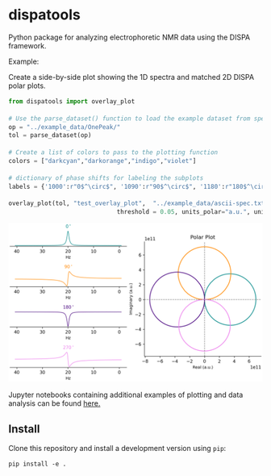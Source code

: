 # dispatools
Python package for analyzing electrophoretic NMR data using the DISPA framework.


Example: 

Create a side-by-side plot showing the 1D spectra and matched 2D DISPA polar plots.

```python
from dispatools import overlay_plot

# Use the parse_dataset() function to load the example dataset from specified directory
op = "../example_data/OnePeak/"
tol = parse_dataset(op)

# Create a list of colors to pass to the plotting function
colors = ["darkcyan","darkorange","indigo","violet"]

# dictionary of phase shifts for labeling the subplots
labels = {'1000':r"0$^\circ$", '1090':r"90$^\circ$", '1180':r"180$^\circ$", '1270':r"270$^\circ$"}

overlay_plot(tol, "test_overlay_plot",  "../example_data/ascii-spec.txt", colors = colors, labels = labels, 
                              threshold = 0.05, units_polar="a.u.", units_1d="Hz", figsize=(8, 5))

```
![](docs/test_overlay_plot.png)


Jupyter notebooks containing additional examples of plotting and data analysis can be found [here.](https://github.com/lcwheeler/dispatools/tree/main/notebooks)



## Install

Clone this repository and install a development version using `pip`:
```
pip install -e .
```
